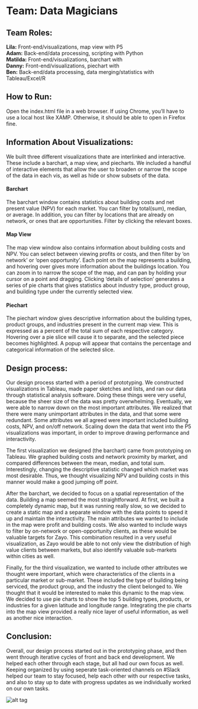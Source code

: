 <h1>Team: Data Magicians</h1>

<h2>Team Roles:</h2>

<b>Lila:</b> Front-end/visualizations, map view with P5  <br /> 
<b>Adam:</b> Back-end/data processing, scripting with Python <br />
<b>Matilda:</b> Front-end/visualizations, barchart with <br />
<b>Danny:</b> Front-end/visualizations, piechart with <br />
<b>Ben:</b> Back-end/data processing, data merging/statistics with Tableau/Excel/R <br />



<h2>How to Run:</h2>
Open the index.html file in a web browser. If using Chrome, you’ll have to use a local host like XAMP. Otherwise, it should be able to open in Firefox fine. 



<h2>Information About Visualizations:</h2>

We built three different visualizations thate are interlinked and interactive. These include a barchart, a map view, and piecharts. We included a handful of interactive elements that allow the user to broaden or narrow the scope of the data in each vis, as well as hide or show subsets of the data. 

<h4>Barchart</h4> 
The barchart window contains statistics about building costs and net present value (NPV) for each market. You can filter by total(sum), median, or average. In addition, you can filter by locations that are already on network, or ones that are opportunities. Filter by clicking the relevant boxes. 

<h4>Map View</h4>
The map view window also contains information about building costs and NPV. You can select between viewing profits or costs, and then filter by ‘on network’ or ‘open opportunity’. Each point on the map represents a building, and hovering over gives more information about the buildings location. You can zoom in to narrow the scope of the map, and can pan by holding your cursor on a point and dragging. Clicking ‘details of selection’ generates a series of pie charts that gives statistics about industry type, product group, and building type under the currently selected view. 

<h4>Piechart</h4>
The piechart window gives descriptive information about the building types, product groups, and industries present in the current map view. This is expressed as a percent of the total sum of each respective category. Hovering over a pie slice will cause it to separate, and the selected piece becomes highlighted. A popup will appear that contains the percentage and categorical information of the selected slice. 

<h2>Design process:</h2>
Our design process started with a period of prototyping. We constructed visualizations in Tableau, made paper sketches and lists, and ran our data through statistical analysis software. Doing these things were very useful, because the sheer size of the data was pretty overwhelming. Eventually, we were able to narrow down on the most important attributes. We realized that there were many unimportant attributes in the data, and that some were redundant. Some attributes we all agreed were important included building costs, NPV, and on/off network. Scaling down the data that went into the P5 visualizations was important, in order to improve drawing performance and interactivity. 

The first visualization we designed (the barchart) came from prototyping on Tableau. We graphed building costs and network proximity by market, and compared differences between the mean, median, and total sum. Interestingly, changing the descriptive statistic changed which market was most desirable. Thus, we thought visualizing NPV and building costs in this manner would make a good jumping off point.

After the barchart, we decided to focus on a spatial representation of the data. Building a map seemed the most straightforward. At first, we built a completely dynamic map, but it was running really slow, so we decided to create a static map and a separate window with the data points to speed it up and maintain the interactivity. The main attributes we wanted to include in the map were profit and building costs. We also wanted to include ways to filter by on-network or open-opportunity clients, as these would be valuable targets for Zayo. This combination resulted in a very useful visualization, as Zayo would be able to not only view the distribution of high value clients between markets, but also identify valuable sub-markets within cities as well. 

Finally, for the third visualization, we wanted to include other attributes we thought were important, which were characteristics of the clients in a particular market or sub-market. These included the type of building being serviced, the product group, and the industry the client belonged to. We thought that it would be interested to make this dynamic to the map view. We decided to use pie charts to show the top 5 building types, products, or industries for a given latitude and longitude range. Integrating the pie charts into the map view provided a really nice layer of useful information, as well as another nice interaction. 

<h2>Conclusion:</h2>
Overall, our design process started out in the prototyping phase, and then went through iterative cycles of front and back end development. We helped each other through each stage, but all had our own focus as well. Keeping organized by using seperate task-oriented channels on #Slack helped our team to stay focused, help each other with our respective tasks, and also to stay up to date with progress updates as we individually worked on our own tasks. 

![alt tag](http://imgur.com/a/HkqpQ)
